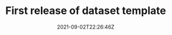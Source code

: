 ---
date: '2021-09-02T22:26:46Z'
link: https://github.com/sscu-budapest/dataset-template/releases/tag/v0.0.0
release_id: 48927839
repo:
  description: Template for an SSCUB dataset
  link: https://api.github.com/repos/sscu-budapest/dataset-template
  name: dataset-template
tag: v0.0.0
title: First release of dataset template
topic:
  name: Research Software
  plural: Research Software
  topic_id: research-software
---